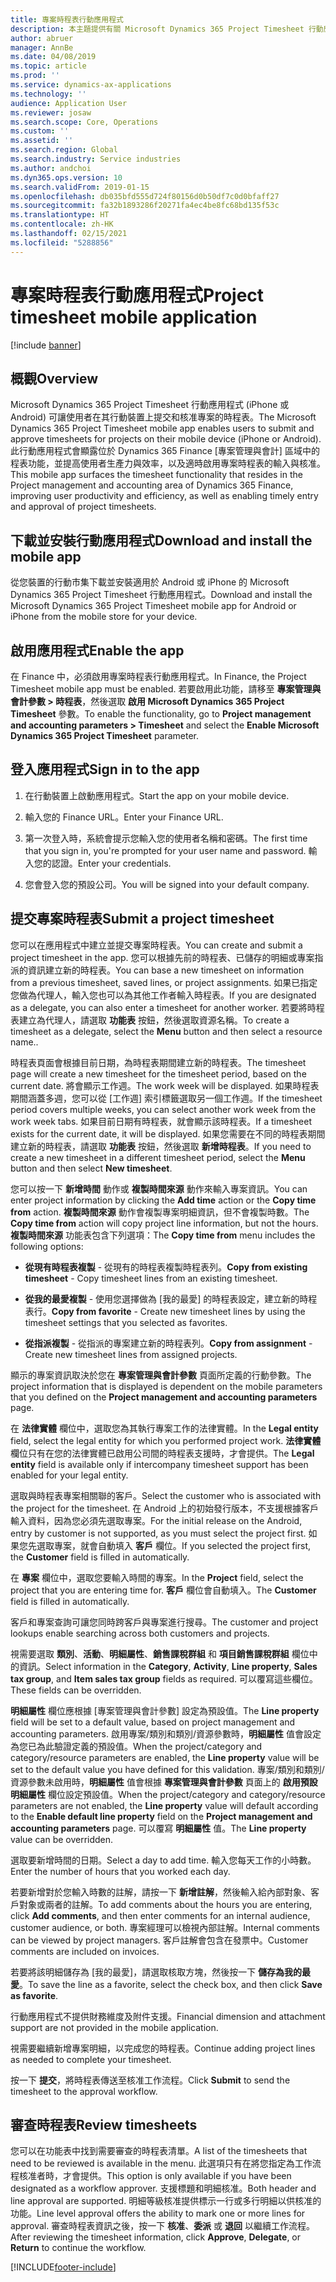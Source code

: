 ```yaml
---
title: 專案時程表行動應用程式
description: 本主題提供有關 Microsoft Dynamics 365 Project Timesheet 行動應用程式的資訊。 專案時程表行動應用程式可讓使用者在其行動裝置上提交和核准專案的時程表。
author: abruer
manager: AnnBe
ms.date: 04/08/2019
ms.topic: article
ms.prod: ''
ms.service: dynamics-ax-applications
ms.technology: ''
audience: Application User
ms.reviewer: josaw
ms.search.scope: Core, Operations
ms.custom: ''
ms.assetid: ''
ms.search.region: Global
ms.search.industry: Service industries
ms.author: andchoi
ms.dyn365.ops.version: 10
ms.search.validFrom: 2019-01-15
ms.openlocfilehash: db035bfd555d724f80156d0b50df7c0d0bfaff27
ms.sourcegitcommit: fa32b1893286f20271fa4ec4be8fc68bd135f53c
ms.translationtype: HT
ms.contentlocale: zh-HK
ms.lasthandoff: 02/15/2021
ms.locfileid: "5288856"
---
```

# <a name="project-timesheet-mobile-application"></a><span data-ttu-id="8d282-104">專案時程表行動應用程式</span><span class="sxs-lookup"><span data-stu-id="8d282-104">Project timesheet mobile application</span></span>

[!include [banner](../includes/banner.md)]

## <a name="overview"></a><span data-ttu-id="8d282-105">概觀</span><span class="sxs-lookup"><span data-stu-id="8d282-105">Overview</span></span>

<span data-ttu-id="8d282-106">Microsoft Dynamics 365 Project Timesheet 行動應用程式 (iPhone 或 Android) 可讓使用者在其行動裝置上提交和核准專案的時程表。</span><span class="sxs-lookup"><span data-stu-id="8d282-106">The Microsoft Dynamics 365 Project Timesheet mobile app enables users to submit and approve timesheets for projects on their mobile device (iPhone or Android).</span></span> <span data-ttu-id="8d282-107">此行動應用程式會顯露位於 Dynamics 365 Finance [專案管理與會計] 區域中的程表功能，並提高使用者生產力與效率，以及適時啟用專案時程表的輸入與核准。</span><span class="sxs-lookup"><span data-stu-id="8d282-107">This mobile app surfaces the timesheet functionality that resides in the Project management and accounting area of Dynamics 365 Finance, improving user productivity and efficiency, as well as enabling timely entry and approval of project timesheets.</span></span>

## <a name="download-and-install-the-mobile-app"></a><span data-ttu-id="8d282-108">下載並安裝行動應用程式</span><span class="sxs-lookup"><span data-stu-id="8d282-108">Download and install the mobile app</span></span>

<span data-ttu-id="8d282-109">從您裝置的行動市集下載並安裝適用於 Android 或 iPhone 的 Microsoft Dynamics 365 Project Timesheet 行動應用程式。</span><span class="sxs-lookup"><span data-stu-id="8d282-109">Download and install the Microsoft Dynamics 365 Project Timesheet mobile app for Android or iPhone from the mobile store for your device.</span></span>

## <a name="enable-the-app"></a><span data-ttu-id="8d282-110">啟用應用程式</span><span class="sxs-lookup"><span data-stu-id="8d282-110">Enable the app</span></span> 

<span data-ttu-id="8d282-111">在 Finance 中，必須啟用專案時程表行動應用程式。</span><span class="sxs-lookup"><span data-stu-id="8d282-111">In Finance, the Project Timesheet mobile app must be enabled.</span></span> <span data-ttu-id="8d282-112">若要啟用此功能，請移至 **專案管理與會計參數 \> 時程表**，然後選取 **啟用 Microsoft Dynamics 365 Project Timesheet** 參數。</span><span class="sxs-lookup"><span data-stu-id="8d282-112">To enable the functionality, go to **Project management and accounting parameters \> Timesheet** and select the **Enable Microsoft Dynamics 365 Project Timesheet** parameter.</span></span>

## <a name="sign-in-to-the-app"></a><span data-ttu-id="8d282-113">登入應用程式</span><span class="sxs-lookup"><span data-stu-id="8d282-113">Sign in to the app</span></span>

1.  <span data-ttu-id="8d282-114">在行動裝置上啟動應用程式。</span><span class="sxs-lookup"><span data-stu-id="8d282-114">Start the app on your mobile device.</span></span>

2.  <span data-ttu-id="8d282-115">輸入您的 Finance URL。</span><span class="sxs-lookup"><span data-stu-id="8d282-115">Enter your Finance URL.</span></span>

3.  <span data-ttu-id="8d282-116">第一次登入時，系統會提示您輸入您的使用者名稱和密碼。</span><span class="sxs-lookup"><span data-stu-id="8d282-116">The first time that you sign in, you're prompted for your user name and password.</span></span> <span data-ttu-id="8d282-117">輸入您的認證。</span><span class="sxs-lookup"><span data-stu-id="8d282-117">Enter your credentials.</span></span>

4.  <span data-ttu-id="8d282-118">您會登入您的預設公司。</span><span class="sxs-lookup"><span data-stu-id="8d282-118">You will be signed into your default company.</span></span>

## <a name="submit-a-project-timesheet"></a><span data-ttu-id="8d282-119">提交專案時程表</span><span class="sxs-lookup"><span data-stu-id="8d282-119">Submit a project timesheet</span></span>

<span data-ttu-id="8d282-120">您可以在應用程式中建立並提交專案時程表。</span><span class="sxs-lookup"><span data-stu-id="8d282-120">You can create and submit a project timesheet in the app.</span></span> <span data-ttu-id="8d282-121">您可以根據先前的時程表、已儲存的明細或專案指派的資訊建立新的時程表。</span><span class="sxs-lookup"><span data-stu-id="8d282-121">You can base a new timesheet on information from a previous timesheet, saved lines, or project assignments.</span></span> <span data-ttu-id="8d282-122">如果已指定您做為代理人，輸入您也可以為其他工作者輸入時程表。</span><span class="sxs-lookup"><span data-stu-id="8d282-122">If you are designated as a delegate, you can also enter a timesheet for another worker.</span></span> <span data-ttu-id="8d282-123">若要將時程表建立為代理人，請選取 **功能表** 按鈕，然後選取資源名稱。</span><span class="sxs-lookup"><span data-stu-id="8d282-123">To create a timesheet as a delegate, select the **Menu** button and then select a resource name..</span></span>

<span data-ttu-id="8d282-124">時程表頁面會根據目前日期，為時程表期間建立新的時程表。</span><span class="sxs-lookup"><span data-stu-id="8d282-124">The timesheet page will create a new timesheet for the timesheet period, based on the current date.</span></span> <span data-ttu-id="8d282-125">將會顯示工作週。</span><span class="sxs-lookup"><span data-stu-id="8d282-125">The work week will be displayed.</span></span> <span data-ttu-id="8d282-126">如果時程表期間涵蓋多週，您可以從 [工作週] 索引標籤選取另一個工作週。</span><span class="sxs-lookup"><span data-stu-id="8d282-126">If the timesheet period covers multiple weeks, you can select another work week from the work week tabs.</span></span>
<span data-ttu-id="8d282-127">如果目前日期有時程表，就會顯示該時程表。</span><span class="sxs-lookup"><span data-stu-id="8d282-127">If a timesheet exists for the current date, it will be displayed.</span></span> <span data-ttu-id="8d282-128">如果您需要在不同的時程表期間建立新的時程表，請選取 **功能表** 按鈕，然後選取 **新增時程表**。</span><span class="sxs-lookup"><span data-stu-id="8d282-128">If you need to create a new timesheet in a different timesheet period, select the **Menu** button and then select **New timesheet**.</span></span>

<span data-ttu-id="8d282-129">您可以按一下 **新增時間** 動作或 **複製時間來源** 動作來輸入專案資訊。</span><span class="sxs-lookup"><span data-stu-id="8d282-129">You can enter project information by clicking the **Add time** action or the **Copy time from** action.</span></span> <span data-ttu-id="8d282-130">**複製時間來源** 動作會複製專案明細資訊，但不會複製時數。</span><span class="sxs-lookup"><span data-stu-id="8d282-130">The **Copy time from** action will copy project line information, but not the hours.</span></span> <span data-ttu-id="8d282-131">**複製時間來源** 功能表包含下列選項：</span><span class="sxs-lookup"><span data-stu-id="8d282-131">The **Copy time from** menu includes the following options:</span></span>

- <span data-ttu-id="8d282-132">**從現有時程表複製** - 從現有的時程表複製時程表列。</span><span class="sxs-lookup"><span data-stu-id="8d282-132">**Copy from existing timesheet** - Copy timesheet lines from an existing timesheet.</span></span>

- <span data-ttu-id="8d282-133">**從我的最愛複製** - 使用您選擇做為 [我的最愛] 的時程表設定，建立新的時程表行。</span><span class="sxs-lookup"><span data-stu-id="8d282-133">**Copy from favorite** - Create new timesheet lines by using the timesheet settings that you selected as favorites.</span></span>

- <span data-ttu-id="8d282-134">**從指派複製** - 從指派的專案建立新的時程表列。</span><span class="sxs-lookup"><span data-stu-id="8d282-134">**Copy from assignment** - Create new timesheet lines from assigned projects.</span></span>

<span data-ttu-id="8d282-135">顯示的專案資訊取決於您在 **專案管理與會計參數** 頁面所定義的行動參數。</span><span class="sxs-lookup"><span data-stu-id="8d282-135">The project information that is displayed is dependent on the mobile parameters that you defined on the **Project management and accounting parameters** page.</span></span>

<span data-ttu-id="8d282-136">在 **法律實體** 欄位中，選取您為其執行專案工作的法律實體。</span><span class="sxs-lookup"><span data-stu-id="8d282-136">In the **Legal entity** field, select the legal entity for which you performed project work.</span></span> <span data-ttu-id="8d282-137">**法律實體** 欄位只有在您的法律實體已啟用公司間的時程表支援時，才會提供。</span><span class="sxs-lookup"><span data-stu-id="8d282-137">The **Legal entity** field is available only if intercompany timesheet support has been enabled for your legal entity.</span></span>

<span data-ttu-id="8d282-138">選取與時程表專案相關聯的客戶。</span><span class="sxs-lookup"><span data-stu-id="8d282-138">Select the customer who is associated with the project for the timesheet.</span></span> <span data-ttu-id="8d282-139">在 Android 上的初始發行版本，不支援根據客戶輸入資料，因為您必須先選取專案。</span><span class="sxs-lookup"><span data-stu-id="8d282-139">For the initial release on the Android, entry by customer is not supported, as you must select the project first.</span></span> <span data-ttu-id="8d282-140">如果您先選取專案，就會自動填入 **客戶** 欄位。</span><span class="sxs-lookup"><span data-stu-id="8d282-140">If you selected the project first, the **Customer** field is filled in automatically.</span></span>

<span data-ttu-id="8d282-141">在 **專案** 欄位中，選取您要輸入時間的專案。</span><span class="sxs-lookup"><span data-stu-id="8d282-141">In the **Project** field, select the project that you are entering time for.</span></span> <span data-ttu-id="8d282-142">**客戶** 欄位會自動填入。</span><span class="sxs-lookup"><span data-stu-id="8d282-142">The **Customer** field is filled in automatically.</span></span>

<span data-ttu-id="8d282-143">客戶和專案查詢可讓您同時跨客戶與專案進行搜尋。</span><span class="sxs-lookup"><span data-stu-id="8d282-143">The customer and project lookups enable searching across both customers and projects.</span></span>

<span data-ttu-id="8d282-144">視需要選取 **類別**、**活動**、**明細屬性**、**銷售課稅群組** 和 **項目銷售課稅群組** 欄位中的資訊。</span><span class="sxs-lookup"><span data-stu-id="8d282-144">Select information in the **Category**, **Activity**, **Line property**, **Sales tax group**, and **Item sales tax group** fields as required.</span></span> <span data-ttu-id="8d282-145">可以覆寫這些欄位。</span><span class="sxs-lookup"><span data-stu-id="8d282-145">These fields can be overridden.</span></span>

<span data-ttu-id="8d282-146">**明細屬性** 欄位應根據 [專案管理與會計參數] 設定為預設值。</span><span class="sxs-lookup"><span data-stu-id="8d282-146">The **Line property** field will be set to a default value, based on project management and accounting parameters.</span></span> <span data-ttu-id="8d282-147">啟用專案/類別和類別/資源參數時，**明細屬性** 值會設定為您已為此驗證定義的預設值。</span><span class="sxs-lookup"><span data-stu-id="8d282-147">When the project/category and category/resource parameters are enabled, the **Line property** value will be set to the default value you have defined for this validation.</span></span> <span data-ttu-id="8d282-148">專案/類別和類別/資源參數未啟用時，**明細屬性** 值會根據 **專案管理與會計參數** 頁面上的 **啟用預設明細屬性** 欄位設定預設值。</span><span class="sxs-lookup"><span data-stu-id="8d282-148">When the project/category and category/resource parameters are not enabled, the **Line property** value will default according to the **Enable default line property** field on the **Project management and accounting parameters** page.</span></span> <span data-ttu-id="8d282-149">可以覆寫 **明細屬性** 值。</span><span class="sxs-lookup"><span data-stu-id="8d282-149">The **Line property** value can be overridden.</span></span>

<span data-ttu-id="8d282-150">選取要新增時間的日期。</span><span class="sxs-lookup"><span data-stu-id="8d282-150">Select a day to add time.</span></span> <span data-ttu-id="8d282-151">輸入您每天工作的小時數。</span><span class="sxs-lookup"><span data-stu-id="8d282-151">Enter the number of hours that you worked each day.</span></span>

<span data-ttu-id="8d282-152">若要新增對於您輸入時數的註解，請按一下 **新增註解**，然後輸入給內部對象、客戶對象或兩者的註解。</span><span class="sxs-lookup"><span data-stu-id="8d282-152">To add comments about the hours you are entering, click **Add comments**, and then enter comments for an internal audience, customer audience, or both.</span></span>
<span data-ttu-id="8d282-153">專案經理可以檢視內部註解。</span><span class="sxs-lookup"><span data-stu-id="8d282-153">Internal comments can be viewed by project managers.</span></span> <span data-ttu-id="8d282-154">客戶註解會包含在發票中。</span><span class="sxs-lookup"><span data-stu-id="8d282-154">Customer comments are included on invoices.</span></span>

<span data-ttu-id="8d282-155">若要將該明細儲存為 [我的最愛]，請選取核取方塊，然後按一下 **儲存為我的最愛**。</span><span class="sxs-lookup"><span data-stu-id="8d282-155">To save the line as a favorite, select the check box, and then click **Save as favorite**.</span></span>

<span data-ttu-id="8d282-156">行動應用程式不提供財務維度及附件支援。</span><span class="sxs-lookup"><span data-stu-id="8d282-156">Financial dimension and attachment support are not provided in the mobile application.</span></span>

<span data-ttu-id="8d282-157">視需要繼續新增專案明細，以完成您的時程表。</span><span class="sxs-lookup"><span data-stu-id="8d282-157">Continue adding project lines as needed to complete your timesheet.</span></span>

<span data-ttu-id="8d282-158">按一下 **提交**，將時程表傳送至核准工作流程。</span><span class="sxs-lookup"><span data-stu-id="8d282-158">Click **Submit** to send the timesheet to the approval workflow.</span></span>

## <a name="review-timesheets"></a><span data-ttu-id="8d282-159">審查時程表</span><span class="sxs-lookup"><span data-stu-id="8d282-159">Review timesheets</span></span>

<span data-ttu-id="8d282-160">您可以在功能表中找到需要審查的時程表清單。</span><span class="sxs-lookup"><span data-stu-id="8d282-160">A list of the timesheets that need to be reviewed is available in the menu.</span></span> <span data-ttu-id="8d282-161">此選項只有在將您指定為工作流程核准者時，才會提供。</span><span class="sxs-lookup"><span data-stu-id="8d282-161">This option is only available if you have been designated as a workflow approver.</span></span> <span data-ttu-id="8d282-162">支援標題和明細核准。</span><span class="sxs-lookup"><span data-stu-id="8d282-162">Both header and line approval are supported.</span></span> <span data-ttu-id="8d282-163">明細等級核准提供標示一行或多行明細以供核准的功能。</span><span class="sxs-lookup"><span data-stu-id="8d282-163">Line level approval offers the ability to mark one or more lines for approval.</span></span> <span data-ttu-id="8d282-164">審查時程表資訊之後，按一下 **核准**、**委派** 或 **退回** 以繼續工作流程。</span><span class="sxs-lookup"><span data-stu-id="8d282-164">After reviewing the timesheet information, click **Approve**, **Delegate**, or **Return** to continue the workflow.</span></span>


[!INCLUDE[footer-include](../includes/footer-banner.md)]